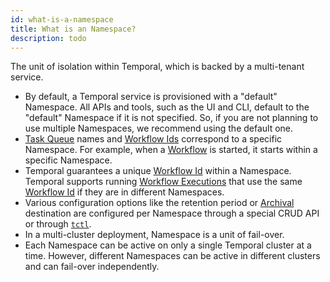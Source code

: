 ```yaml
---
id: what-is-a-namespace
title: What is an Namespace?
description: todo
---
```


The unit of isolation within Temporal, which is backed by a multi-tenant service.

- By default, a Temporal service is provisioned with a "default" Namespace. All APIs and tools, such as the UI and CLI, default to the "default" Namespace if it is not specified. So, if you are not planning to use multiple Namespaces, we recommend using the default one.
- [Task Queue](#task-queue) names and [Workflow Ids](#workflow-id) correspond to a specific Namespace. For example, when a [Workflow](#workflow) is started, it starts within a specific Namespace.
- Temporal guarantees a unique [Workflow Id](#workflow-id) within a Namespace. Temporal supports running [Workflow Executions](#workflow-execution) that use the same [Workflow Id](#workflow-id) if they are in different Namespaces.
- Various configuration options like the retention period or [Archival](#archival) destination are configured per Namespace through a special CRUD API or through [`tctl`](/docs/system-tools/tctl/).
- In a multi-cluster deployment, Namespace is a unit of fail-over.
- Each Namespace can be active on only a single Temporal cluster at a time. However, different Namespaces can be active in different clusters and can fail-over independently.
